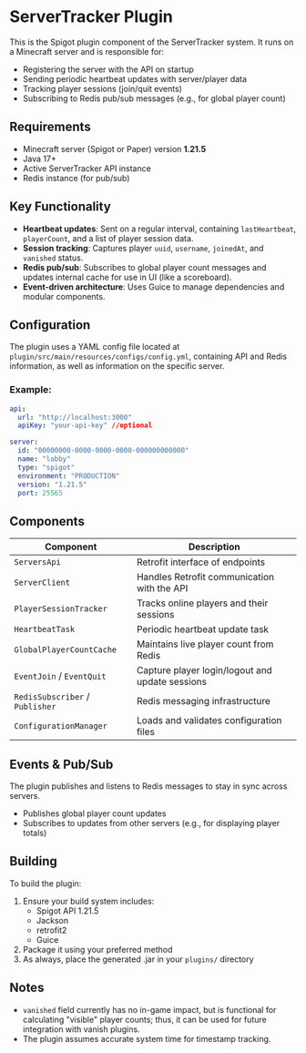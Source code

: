 # ServerTracker Plugin

This is the Spigot plugin component of the ServerTracker system. It runs on a Minecraft server and is responsible for:

- Registering the server with the API on startup
- Sending periodic heartbeat updates with server/player data
- Tracking player sessions (join/quit events)
- Subscribing to Redis pub/sub messages (e.g., for global player count)

## Requirements

- Minecraft server (Spigot or Paper) version **1.21.5**
- Java 17+
- Active ServerTracker API instance
- Redis instance (for pub/sub)

## Key Functionality

- **Heartbeat updates**: Sent on a regular interval, containing `lastHeartbeat`, `playerCount`, and a list of player session data.
- **Session tracking**: Captures player `uuid`, `username`, `joinedAt`, and `vanished` status.
- **Redis pub/sub**: Subscribes to global player count messages and updates internal cache for use in UI (like a scoreboard).
- **Event-driven architecture**: Uses Guice to manage dependencies and modular components.
## Configuration

The plugin uses a YAML config file located at `plugin/src/main/resources/configs/config.yml`, containing API and Redis information,
as well as information on the specific server.
 
### Example:

```yaml
api:
  url: "http://localhost:3000"
  apiKey: "your-api-key" //optional

server:
  id: "00000000-0000-0000-0000-000000000000"
  name: "lobby"
  type: "spigot"
  environment: "PRODUCTION"
  version: "1.21.5"
  port: 25565
  ```

## Components

| Component                       | Description                                     |
|---------------------------------|-------------------------------------------------|
| `ServersApi`                    | Retrofit interface of endpoints                 |
| `ServerClient`                  | Handles Retrofit communication with the API     |
| `PlayerSessionTracker`          | Tracks online players and their sessions        |
| `HeartbeatTask`                 | Periodic heartbeat update task                  |
| `GlobalPlayerCountCache`        | Maintains live player count from Redis          |
| `EventJoin` / `EventQuit`       | Capture player login/logout and update sessions |
| `RedisSubscriber` / `Publisher` | Redis messaging infrastructure                  |
| `ConfigurationManager`          | Loads and validates configuration files         |

## Events & Pub/Sub
The plugin publishes and listens to Redis messages to stay in sync across servers.
* Publishes global player count updates
* Subscribes to updates from other servers (e.g., for displaying player totals)

## Building
To build the plugin:
1. Ensure your build system includes:
   * Spigot API 1.21.5
   * Jackson
   * retrofit2
   * Guice
2. Package it using your preferred method
3. As always, place the generated .jar in your `plugins/` directory

## Notes
* `vanished` field currently has no in-game impact, but is functional for calculating "visible" player counts; thus, it can be used for future integration with vanish plugins.
* The plugin assumes accurate system time for timestamp tracking.